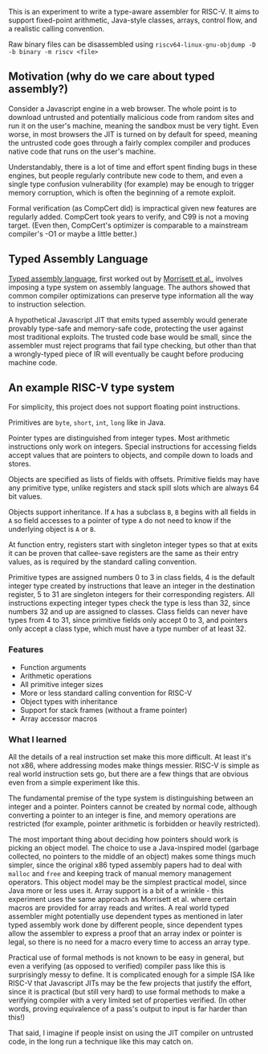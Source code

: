 This is an experiment to write a type-aware assembler for RISC-V. It aims to support fixed-point arithmetic, Java-style classes, arrays, control flow, and a realistic calling convention.

Raw binary files can be disassembled using `riscv64-linux-gnu-objdump -D -b binary -m riscv <file>`

## Motivation (why do we care about typed assembly?)

Consider a Javascript engine in a web browser. The whole point is to download untrusted and potentially malicious code from random sites and run it on the user's machine, meaning the sandbox must be very tight. Even worse, in most browsers the JIT is turned on by default for speed, meaning the untrusted code goes through a fairly complex compiler and produces native code that runs on the user's machine.

Understandably, there is a lot of time and effort spent finding bugs in these engines, but people regularly contribute new code to them, and even a single type confusion vulnerability (for example) may be enough to trigger memory corruption, which is often the beginning of a remote exploit.

Formal verification (as CompCert did) is impractical given new features are regularly added. CompCert took years to verify, and C99 is not a moving target. (Even then, CompCert's optimizer is comparable to a mainstream compiler's -O1 or maybe a little better.)

## Typed Assembly Language

[Typed assembly language](https://www.cs.cornell.edu/talc/overview.html), first worked out by [Morrisett et al.](https://www.cs.cornell.edu/talc/papers.html), involves imposing a type system on assembly language. The authors showed that common compiler optimizations can preserve type information all the way to instruction selection.

A hypothetical Javascript JIT that emits typed assembly would generate provably type-safe and memory-safe code, protecting the user against most traditional exploits. The trusted code base would be small, since the assembler must reject programs that fail type checking, but other than that a wrongly-typed piece of IR will eventually be caught before producing machine code.

## An example RISC-V type system

For simplicity, this project does not support floating point instructions.

Primitives are `byte`, `short`, `int`, `long` like in Java.

Pointer types are distinguished from integer types. Most arithmetic instructions only work on integers. Special instructions for accessing fields accept values that are pointers to objects, and compile down to loads and stores.

Objects are specified as lists of fields with offsets. Primitive fields may have any primitive type, unlike registers and stack spill slots which are always 64 bit values.

Objects support inheritance. If `A` has a subclass `B`, `B` begins with all fields in `A` so field accesses to a pointer of type `A` do not need to know if the underlying object is `A` or `B`.

At function entry, registers start with singleton integer types so that at exits it can be proven that callee-save registers are the same as their entry values, as is required by the standard calling convention.

Primitive types are assigned numbers 0 to 3 in class fields, 4 is the default integer type created by instructions that leave an integer in the destination register, 5 to 31 are singleton integers for their corresponding registers. All instructions expecting integer types check the type is less than 32, since numbers 32 and up are assigned to classes. Class fields can never have types from 4 to 31, since primitive fields only accept 0 to 3, and pointers only accept a class type, which must have a type number of at least 32.

### Features

- Function arguments
- Arithmetic operations
- All primitive integer sizes
- More or less standard calling convention for RISC-V
- Object types with inheritance
- Support for stack frames (without a frame pointer)
- Array accessor macros

### What I learned

All the details of a real instruction set make this more difficult. At least it's not x86, where addressing modes make things messier. RISC-V is simple as real world instruction sets go, but there are a few things that are obvious even from a simple experiment like this.

The fundamental premise of the type system is distinguishing between an integer and a pointer. Pointers cannot be created by normal code, although converting a pointer to an integer is fine, and memory operations are restricted (for example, pointer arithmetic is forbidden or heavily restricted).

The most important thing about deciding how pointers should work is picking an object model. The choice to use a Java-inspired model (garbage collected, no pointers to the middle of an object) makes some things much simpler, since the original x86 typed assembly papers had to deal with `malloc` and `free` and keeping track of manual memory management operators. This object model may be the simplest practical model, since Java more or less uses it. Array support is a bit of a wrinkle - this experiment uses the same approach as Morrisett et al. where certain macros are provided for array reads and writes. A real world typed assembler might potentially use dependent types as mentioned in later typed assembly work done by different people, since dependent types allow the assembler to express a proof that an array index or pointer is legal, so there is no need for a macro every time to access an array type.

Practical use of formal methods is not known to be easy in general, but even a verifying (as opposed to verified) compiler pass like this is surprisingly messy to define. It is complicated enough for a simple ISA like RISC-V that Javascript JITs may be the few projects that justify the effort, since it is practical (but still very hard) to use formal methods to make a verifying compiler with a very limited set of properties verified. (In other words, proving equivalence of a pass's output to input is far harder than this!)

That said, I imagine if people insist on using the JIT compiler on untrusted code, in the long run a technique like this may catch on.
